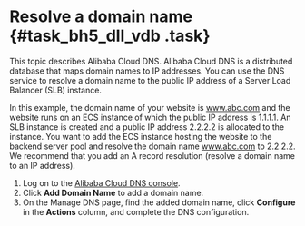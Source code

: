 # Resolve a domain name {#task_bh5_dll_vdb .task}

This topic describes Alibaba Cloud DNS. Alibaba Cloud DNS is a distributed database that maps domain names to IP addresses. You can use the DNS service to resolve a domain name to the public IP address of a Server Load Balancer \(SLB\) instance.

In this example, the domain name of your website is www.abc.com and the website runs on an ECS instance of which the public IP address is 1.1.1.1. An SLB instance is created and a public IP address 2.2.2.2 is allocated to the instance. You want to add the ECS instance hosting the website to the backend server pool and resolve the domain name www.abc.com to 2.2.2.2. We recommend that you add an A record resolution \(resolve a domain name to an IP address\).

1.  Log on to the [Alibaba Cloud DNS console](https://dc.console.aliyun.com/next/index?spm=5176.11783163.aliyun_sidebar.aliyun_sidebar_domain.2bc91eb9Ox2pHY#/domain/list/all-domain). 
2.  Click **Add Domain Name** to add a domain name. 
3.  On the Manage DNS page, find the added domain name, click **Configure** in the **Actions** column, and complete the DNS configuration. 

